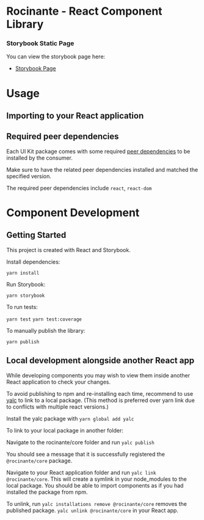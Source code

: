 # Rocinante - React Component Library

### Storybook Static Page

You can view the storybook page here:

- [Storybook Page](todo)

# Usage

## Importing to your React application


## Required peer dependencies

Each UI Kit package comes with some required [peer dependencies](https://docs.npmjs.com/files/package.json#peerdependencies) to be installed by the consumer.

Make sure to have the related peer dependencies installed and matched the specified version.

The required peer dependencies include `react`, `react-dom`

# Component Development
## Getting Started

This project is created with React and Storybook.

Install dependencies:

`yarn install`

Run Storybook:

`yarn storybook`

To run tests:

`yarn test`
`yarn test:coverage`

To manually publish the library:

`yarn publish`

## Local development alongside another React app

While developing components you may wish to view them inside another React application to check your changes.

To avoid publishing to npm and re-installing each time, recommend to use [yalc](https://github.com/wclr/yalc) to link to a local package.  (This method is preferred over yarn link due to conflicts with multiple react versions.)

Install the yalc package with `yarn global add yalc`

To link to your local package in another folder:

Navigate to the rocinante/core folder and run `yalc publish`

You should see a message that it is successfully registered the `@rocinante/core` package.

Navigate to your React application folder and run `yalc link @rocinante/core`.  This will create a symlink in your node_modules to the local package.  You should be able to import components as if you had installed the package from npm.

To unlink, run `yalc installations remove @rocinante/core` removes the published package.
`yalc unlink @rocinante/core` in your React app.

